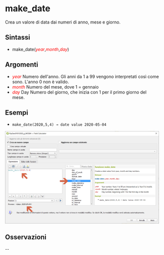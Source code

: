 # make_date

Crea un valore di data dai numeri di anno, mese e giorno.

## Sintassi

* make_date(_<span style="color:red;">year</span>_,_<span style="color:red;">month</span>_,_<span style="color:red;">day</span>_)

## Argomenti

* _<span style="color:red;">year</span>_ Numero dell'anno. Gli anni da 1 a 99 vengono interpretati così come sono. L'anno 0 non è valido.
* _<span style="color:red;">month</span>_ Numero del mese, dove 1 = gennaio
* _<span style="color:red;">day</span>_ Day Numero del giorno, che inizia con 1 per il primo giorno del mese.

## Esempi

* `make_date(2020,5,4) → date value 2020-05-04`

![](../../img/data_e_ora/make_date1.png)

## Osservazioni

--
